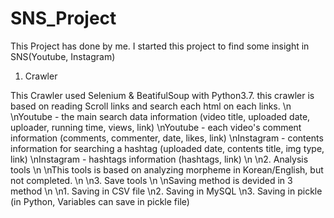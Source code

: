 # SNS_Project

This Project has done by me. I started this project to find some insight in SNS(Youtube, Instagram)

1. Crawler 

This Crawler used Selenium & BeatifulSoup with Python3.7. this crawler is based on reading Scroll links and search each html on each links.
\n
\nYoutube - the main search data information (video title, uploaded date, uploader, running time, views, link)
\nYoutube - each video's comment information (comments, commenter, date, likes, link)
\nInstagram - contents information for searching a hashtag (uploaded date, contents title, img type, link)
\nInstagram - hashtags information (hashtags, link)
\n
\n2. Analysis tools 
\n
\nThis tools is based on analyzing morpheme in Korean/English, but not completed. 
\n
\n3. Save tools 
\n
\nSaving method is devided in 3 method 
\n
\n1. Saving in CSV file 
\n2. Saving in MySQL
\n3. Saving in pickle (in Python, Variables can save in pickle file)
